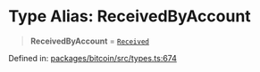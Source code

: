 # Type Alias: ReceivedByAccount

> **ReceivedByAccount** = [`Received`](Received.md)

Defined in: [packages/bitcoin/src/types.ts:674](https://github.com/dcdpr/did-btcr2-js/blob/c82bc5c69016e1146a0c52c6e6b21621f5abd6d4/packages/bitcoin/src/types.ts#L674)
